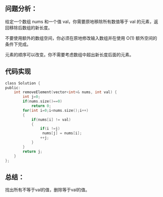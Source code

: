 ## 问题分析： 
给定一个数组 nums 和一个值 val，你需要原地移除所有数值等于 val 的元素，返回移除后数组的新长度。

不要使用额外的数组空间，你必须在原地修改输入数组并在使用 O(1) 额外空间的条件下完成。

元素的顺序可以改变。你不需要考虑数组中超出新长度后面的元素。


## 代码实现
```c
class Solution {
public:
    int removeElement(vector<int>& nums, int val) {
        int j=0;
        if(nums.size()==0)
            return 0;
        for(int i=0;i<nums.size();i++)
        {
            if(nums[i] != val)
            {
                if(i !=j)
                 nums[j] = nums[i];
                ++j;
            }  
        }
        return j;
    }
};
```
## 总结：

找出所有不等于val的值，删除等于val的值。